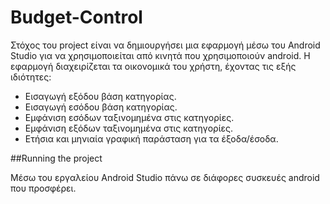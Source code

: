 # Budget-Control

Στόχος του project είναι να δημιουργήσει μια εφαρμογή μέσω του Android Studio
για να χρησιμοποιείται από κινητά που χρησιμοποιούν android. Η εφαρμογή
διαχειρίζεται τα οικονομικά του χρήστη, έχοντας τις εξής ιδιότητες:
* Εισαγωγή εξόδου βάση κατηγορίας.
* Εισαγωγή εσόδου βάση κατηγορίας.
* Εμφάνιση εσόδων ταξινομημένα στις κατηγορίες.
* Εμφάνιση εξόδων ταξινομημένα στις κατηγορίες.
* Ετήσια και μηνιαία γραφική παράσταση για τα έξοδα/έσοδα.

##Running the project

Μέσω του εργαλείου Android Studio πάνω σε διάφορες συσκευές android που προσφέρει.
